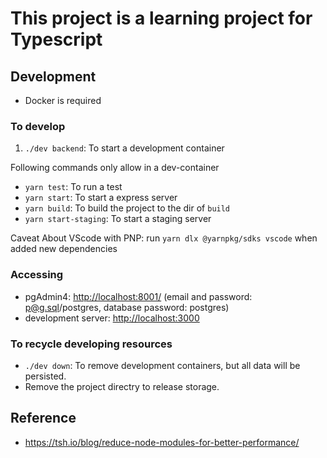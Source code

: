 # This project is a learning project for Typescript

## Development

* Docker is required

### To develop

1. `./dev backend`: To start a development container

Following commands only allow in a dev-container

* `yarn test`: To run a test
* `yarn start`: To start a express server
* `yarn build`: To build the project to the dir of `build`
* `yarn start-staging`: To start a staging server

Caveat About VScode with PNP: run `yarn dlx @yarnpkg/sdks vscode` when added new dependencies

### Accessing

* pgAdmin4: [http://localhost:8001/](http://localhost:8001/) (email and password: p@g.sql/postgres, database password: postgres)
* development server: [http://localhost:3000](http://localhost:3000)

### To recycle developing resources

* `./dev down`: To remove development containers, but all data will be persisted.
* Remove the project directry to release storage.


## Reference

* https://tsh.io/blog/reduce-node-modules-for-better-performance/